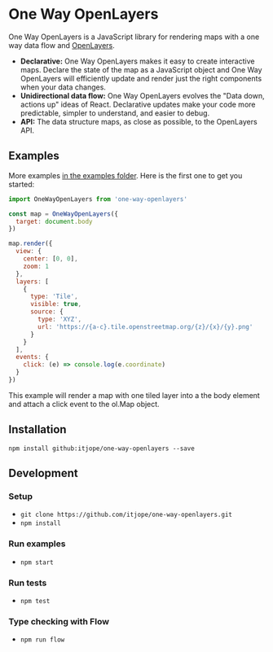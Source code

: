 # One Way OpenLayers

One Way OpenLayers is a JavaScript library for rendering maps with a one way data flow and [OpenLayers](https://openlayers.org/).

- **Declarative:** One Way OpenLayers makes it easy to create interactive maps. Declare the state of the map as a JavaScript object and One Way OpenLayers will efficiently update and render just the right components when your data changes.
- **Unidirectional data flow:** One Way OpenLayers evolves the "Data down, actions up" ideas of React. Declarative updates make your code more predictable, simpler to understand, and easier to debug.
- **API:** The data structure maps, as close as possible, to the OpenLayers API.

## Examples

More examples [in the examples folder](https://github.com/itjope/one-way-openlayers/tree/master/examples). Here is the first one to get you started:

```javascript
import OneWayOpenLayers from 'one-way-openlayers'

const map = OneWayOpenLayers({
  target: document.body
})

map.render({
  view: {
    center: [0, 0],
    zoom: 1
  },
  layers: [
    {
      type: 'Tile',
      visible: true,
      source: {
        type: 'XYZ',
        url: 'https://{a-c}.tile.openstreetmap.org/{z}/{x}/{y}.png'
      }
    }
  ],
  events: {
    click: (e) => console.log(e.coordinate)
  }
})
```

This example will render a map with one tiled layer into a the body element and attach a click event to the ol.Map object.

## Installation

`npm install github:itjope/one-way-openlayers --save`

## Development

### Setup

- `git clone https://github.com/itjope/one-way-openlayers.git`
- `npm install`

### Run examples

- `npm start`

### Run tests

- `npm test`

### Type checking with Flow

- `npm run flow`
